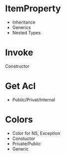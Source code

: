 # ItemProperty
- Inheritance
- Generics
- Nested Types

# Invoke
Constructor

# Get Acl
- Public/Privat/Internal

# Colors
- Color for NS, Exception
- Constuctor
- Private/Public
- Generic